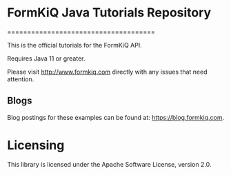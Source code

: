 # FormKiQ Java Tutorials Repository
===================================== 

This is the official tutorials for the FormKiQ API. 

Requires Java 11 or greater.

Please visit http://www.formkiq.com  directly with any issues that need attention.

Blogs
------------------
Blog postings for these examples can be found at: https://blog.formkiq.com.

Licensing
=========

This library is licensed under the Apache Software License, version 2.0.
